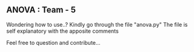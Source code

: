 ## ANOVA : Team - 5

Wondering how to use..?
Kindly go through the file "anova.py"
The file is self explanatory with the apposite comments

Feel free to question and contribute...
